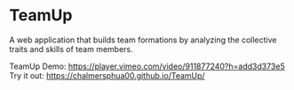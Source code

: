 # TeamUp
A web application that builds team formations by analyzing the collective traits and skills of team members.

TeamUp Demo: https://player.vimeo.com/video/911877240?h=add3d373e5
Try it out: https://chalmersphua00.github.io/TeamUp/
